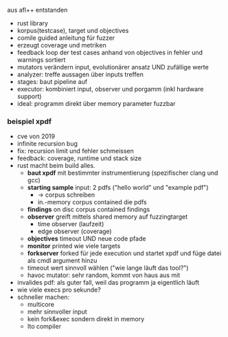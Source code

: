 aus afl++ entstanden
- rust library
- korpus(testcase), target und objectives
- comile guided anleitung für fuzzer
- erzeugt coverage und metriken
- feedback loop der test cases anhand von objectives in fehler und warnings sortiert
- mutators verändern input, evolutionärer ansatz UND zufällige werte
- analyzer: treffe aussagen über inputs treffen
- stages: baut pipeline auf
- executor: kombiniert input, observer und porgamm (inkl hardware support)
- ideal: programm direkt über memory parameter fuzzbar
### beispiel xpdf
- cve von 2019
- infinite recursion bug
- fix: recursion limit und fehler schmeissen
- feedback: coverage, runtime und stack size
- rust macht beim build alles.
	- **baut xpdf** mit bestimmter instrumentierung (spezifischer clang und gcc)
	- **starting sample** input: 2 pdfs ("hello world" und "example pdf")
		- -> corpus schreiben
		- in.-memory corpus contained die pdfs
	- **findings** on disc corpus contained findings
	- **observer** greift mittels shared memory auf fuzzingtarget 
		- time observer (laufzeit)
		- edge observer (coverage)
	- **objectives** timeout UND neue code pfade
	- **monitor**  printed wie viele targets
	- **forkserver** forked für jede execution und startet xpdf und füge datei als cmdl argument hinzu
	- timeout wert sinnvoll wählen ("wie lange läuft das tool?")
	- havoc mutator: sehr random, kommt von haus aus mit
- invalides pdf: als guter fall, weil das programm ja eigentlich läuft
- wie viele execs pro sekunde?
- schneller machen:
	- multicore
	- mehr sinnvoller input
	- kein fork&exec sondern direkt in memory 
	- lto compiler